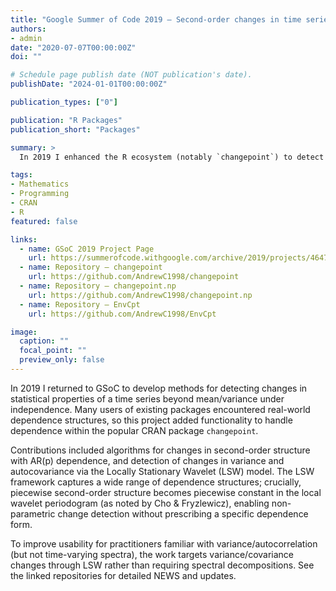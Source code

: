 ```yaml
---
title: "Google Summer of Code 2019 — Second-order changes in time series (R changepoint)"
authors:
- admin
date: "2020-07-07T00:00:00Z"
doi: ""

# Schedule page publish date (NOT publication's date).
publishDate: "2024-01-01T00:00:00Z"

publication_types: ["0"]

publication: "R Packages"
publication_short: "Packages"

summary: >
  In 2019 I enhanced the R ecosystem (notably `changepoint`) to detect changes in second-order structure—variance and autocovariance—under dependence, using AR(p) models and the Locally Stationary Wavelet (LSW) framework.

tags:
- Mathematics
- Programming
- CRAN
- R
featured: false

links:
  - name: GSoC 2019 Project Page
    url: https://summerofcode.withgoogle.com/archive/2019/projects/4647488932282368
  - name: Repository — changepoint
    url: https://github.com/AndrewC1998/changepoint
  - name: Repository — changepoint.np
    url: https://github.com/AndrewC1998/changepoint.np
  - name: Repository — EnvCpt
    url: https://github.com/AndrewC1998/EnvCpt

image:
  caption: ""
  focal_point: ""
  preview_only: false
---
```


In 2019 I returned to GSoC to develop methods for detecting changes in statistical properties of a time series beyond mean/variance under independence. Many users of existing packages encountered real-world dependence structures, so this project added functionality to handle dependence within the popular CRAN package `changepoint`.

Contributions included algorithms for changes in second-order structure with AR(p) dependence, and detection of changes in variance and autocovariance via the Locally Stationary Wavelet (LSW) model. The LSW framework captures a wide range of dependence structures; crucially, piecewise second-order structure becomes piecewise constant in the local wavelet periodogram (as noted by Cho & Fryzlewicz), enabling non-parametric change detection without prescribing a specific dependence form.

To improve usability for practitioners familiar with variance/autocorrelation (but not time-varying spectra), the work targets variance/covariance changes through LSW rather than requiring spectral decompositions. See the linked repositories for detailed NEWS and updates.
